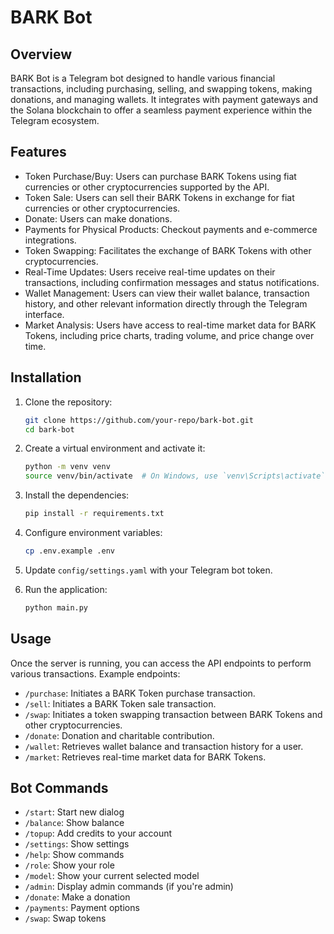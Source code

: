 # BARK Bot

## Overview

BARK Bot is a Telegram bot designed to handle various financial transactions, including purchasing, selling, and swapping tokens, making donations, and managing wallets. It integrates with payment gateways and the Solana blockchain to offer a seamless payment experience within the Telegram ecosystem.

## Features

- Token Purchase/Buy: Users can purchase BARK Tokens using fiat currencies or other cryptocurrencies supported by the API.
- Token Sale: Users can sell their BARK Tokens in exchange for fiat currencies or other cryptocurrencies.
- Donate: Users can make donations.
- Payments for Physical Products: Checkout payments and e-commerce integrations.
- Token Swapping: Facilitates the exchange of BARK Tokens with other cryptocurrencies.
- Real-Time Updates: Users receive real-time updates on their transactions, including confirmation messages and status notifications.
- Wallet Management: Users can view their wallet balance, transaction history, and other relevant information directly through the Telegram interface.
- Market Analysis: Users have access to real-time market data for BARK Tokens, including price charts, trading volume, and price change over time.

## Installation

1. Clone the repository:
    ```sh
    git clone https://github.com/your-repo/bark-bot.git
    cd bark-bot
    ```

2. Create a virtual environment and activate it:
    ```sh
    python -m venv venv
    source venv/bin/activate  # On Windows, use `venv\Scripts\activate`
    ```

3. Install the dependencies:
    ```sh
    pip install -r requirements.txt
    ```

4. Configure environment variables:
    ```sh
    cp .env.example .env
    ```

5. Update `config/settings.yaml` with your Telegram bot token.

6. Run the application:
    ```sh
    python main.py
    ```

## Usage

Once the server is running, you can access the API endpoints to perform various transactions. Example endpoints:

- `/purchase`: Initiates a BARK Token purchase transaction.
- `/sell`: Initiates a BARK Token sale transaction.
- `/swap`: Initiates a token swapping transaction between BARK Tokens and other cryptocurrencies.
- `/donate`: Donation and charitable contribution.
- `/wallet`: Retrieves wallet balance and transaction history for a user.
- `/market`: Retrieves real-time market data for BARK Tokens.

## Bot Commands

- `/start`: Start new dialog
- `/balance`: Show balance
- `/topup`: Add credits to your account
- `/settings`: Show settings
- `/help`: Show commands
- `/role`: Show your role
- `/model`: Show your current selected model
- `/admin`: Display admin commands (if you're admin)
- `/donate`: Make a donation
- `/payments`: Payment options
- `/swap`: Swap tokens